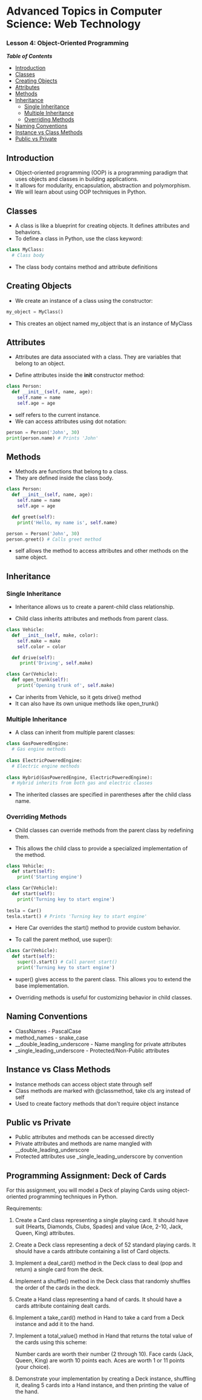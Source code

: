 # Advanced Topics in Computer Science: Web Technology
### Lesson 4: Object-Oriented Programming

***Table of Contents***

- [Introduction](#introduction)
- [Classes](#classes)
- [Creating Objects](#creating-objects)  
- [Attributes](#attributes)
- [Methods](#methods)
- [Inheritance](#inheritance)
  - [Single Inheritance](#single-inheritance)
  - [Multiple Inheritance](#multiple-inheritance) 
  - [Overriding Methods](#overriding-methods)
- [Naming Conventions](#naming-conventions) 
- [Instance vs Class Methods](#instance-vs-class-methods)
- [Public vs Private](#public-vs-private)

## Introduction

- Object-oriented programming (OOP) is a programming paradigm that uses objects and classes in building applications.  
- It allows for modularity, encapsulation, abstraction and polymorphism.
- We will learn about using OOP techniques in Python.

## Classes  

- A class is like a blueprint for creating objects. It defines attributes and behaviors.
- To define a class in Python, use the class keyword:

```python
class MyClass:
  # Class body
```

- The class body contains method and attribute definitions

## Creating Objects

- We create an instance of a class using the constructor:

```python
my_object = MyClass() 
```

- This creates an object named my_object that is an instance of MyClass

## Attributes  

- Attributes are data associated with a class. They are variables that belong to an object.

- Define attributes inside the __init__ constructor method:

```python
class Person:
  def __init__(self, name, age):
    self.name = name
    self.age = age
```   

- self refers to the current instance.
- We can access attributes using dot notation:

```python  
person = Person('John', 30)
print(person.name) # Prints 'John'
```

## Methods

- Methods are functions that belong to a class.
- They are defined inside the class body. 

```python
class Person:
  def __init__(self, name, age):
    self.name = name
    self.age = age

  def greet(self):
    print('Hello, my name is', self.name)

person = Person('John', 30)  
person.greet() # Calls greet method
```

- self allows the method to access attributes and other methods on the same object.

## Inheritance

### Single Inheritance

- Inheritance allows us to create a parent-child class relationship.

- Child class inherits attributes and methods from parent class.

```python
class Vehicle:
  def __init__(self, make, color):
    self.make = make
    self.color = color

  def drive(self):
     print('Driving', self.make) 

class Car(Vehicle):
  def open_trunk(self):
    print('Opening trunk of', self.make) 
```

- Car inherits from Vehicle, so it gets drive() method
- It can also have its own unique methods like open_trunk()

### Multiple Inheritance

- A class can inherit from multiple parent classes:

```python
class GasPoweredEngine:
  # Gas engine methods
  
class ElectricPoweredEngine:
  # Electric engine methods
  
class Hybrid(GasPoweredEngine, ElectricPoweredEngine):
  # Hybrid inherits from both gas and electric classes  
```

- The inherited classes are specified in parentheses after the child class name.

### Overriding Methods 

- Child classes can override methods from the parent class by redefining them.

- This allows the child class to provide a specialized implementation of the method.

```python
class Vehicle:
  def start(self): 
    print('Starting engine')

class Car(Vehicle):
  def start(self):
    print('Turning key to start engine')
  
tesla = Car()
tesla.start() # Prints 'Turning key to start engine'
```

- Here Car overrides the start() method to provide custom behavior. 

- To call the parent method, use super():

```python 
class Car(Vehicle):
  def start(self):
    super().start() # Call parent start()  
    print('Turning key to start engine')
```

- super() gives access to the parent class. This allows you to extend the base implementation.

- Overriding methods is useful for customizing behavior in child classes.

## Naming Conventions

- ClassNames - PascalCase  
- method_names - snake_case
- __double_leading_underscore - Name mangling for private attributes
- _single_leading_underscore - Protected/Non-Public attributes

## Instance vs Class Methods

- Instance methods can access object state through self
- Class methods are marked with @classmethod, take cls arg instead of self
- Used to create factory methods that don't require object instance

## Public vs Private 

- Public attributes and methods can be accessed directly
- Private attributes and methods are name mangled with __double_leading_underscore  
- Protected attributes use _single_leading_underscore by convention



## Programming Assignment: Deck of Cards

For this assignment, you will model a Deck of playing Cards using object-oriented programming techniques in Python. 

Requirements:

1. Create a Card class representing a single playing card. It should have suit (Hearts, Diamonds, Clubs, Spades) and value (Ace, 2-10, Jack, Queen, King) attributes.

2. Create a Deck class representing a deck of 52 standard playing cards. It should have a cards attribute containing a list of Card objects.

3. Implement a deal_card() method in the Deck class to deal (pop and return) a single card from the deck.

4. Implement a shuffle() method in the Deck class that randomly shuffles the order of the cards in the deck.

5. Create a Hand class representing a hand of cards. It should have a cards attribute containing dealt cards.

6. Implement a take_card() method in Hand to take a card from a Deck instance and add it to the hand.

7. Implement a total_value() method in Hand that returns the total value of the cards using this scheme:

   Number cards are worth their number (2 through 10). Face cards (Jack, Queen, King) are worth 10 points each. Aces are worth 1 or 11 points (your choice). 

8. Demonstrate your implementation by creating a Deck instance, shuffling it, dealing 5 cards into a Hand instance, and then printing the value of the hand.